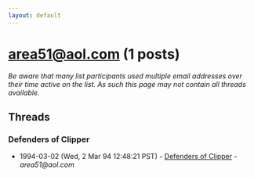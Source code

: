 ```yaml
---
layout: default
---
```


# area51@aol.com (1 posts)

_Be aware that many list participants used multiple email addresses over their time active on the list. As such this page may not contain all threads available._

## Threads

### Defenders of Clipper
+ 1994-03-02 (Wed, 2 Mar 94 12:48:21 PST) - [Defenders of Clipper](/archive/1994/03/0bff9db20a8209bcca66dfc20b6cff1596402cfdc8cf1fdd1ed567c9ed861b8d) - _area51@aol.com_

